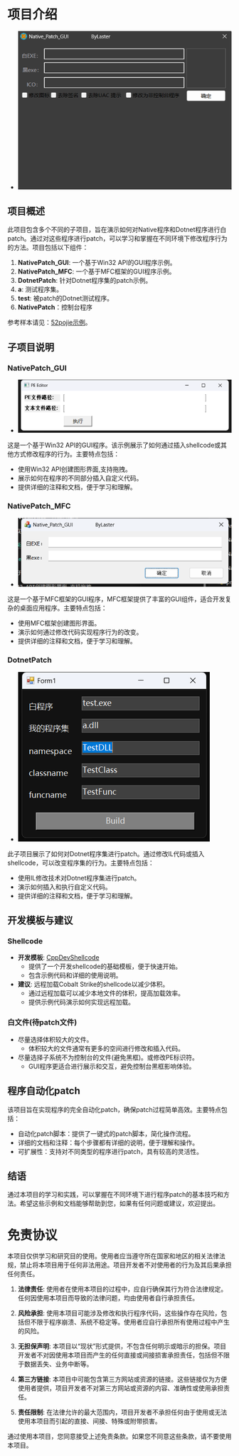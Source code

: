 # 项目介绍
+ ![17222434254](PNG/new.jpg)
## 项目概述

此项目包含多个不同的子项目，旨在演示如何对Native程序和Dotnet程序进行白patch。通过对这些程序进行patch，可以学习和掌握在不同环境下修改程序行为的方法。项目包括以下组件：

1. **NativePatch_GUI**: 一个基于Win32 API的GUI程序示例。
2. **NativePatch_MFC**: 一个基于MFC框架的GUI程序示例。
3. **DotnetPatch**: 针对Dotnet程序集的patch示例。
4. **a**: 测试程序集。
5. **test**: 被patch的Dotnet测试程序。
6. **NativePatch**：控制台程序

参考样本请见：[52pojie示例](https://www.52pojie.cn/thread-1900852-1-1.html)。

## 子项目说明

### NativePatch_GUI
+ ![1722243254](PNG/GUI.jpg)

这是一个基于Win32 API的GUI程序。该示例展示了如何通过插入shellcode或其他方式修改程序的行为。主要特点包括：

- 使用Win32 API创建图形界面,支持拖拽。
- 展示如何在程序的不同部分插入自定义代码。
- 提供详细的注释和文档，便于学习和理解。

### NativePatch_MFC
+ ![17243483254](PNG/MFC.jpg)

这是一个基于MFC框架的GUI程序，MFC框架提供了丰富的GUI组件，适合开发复杂的桌面应用程序。主要特点包括：

- 使用MFC框架创建图形界面。
- 演示如何通过修改代码实现程序行为的改变。
- 提供详细的注释和文档，便于学习和理解。

### DotnetPatch
+ ![17222434254](PNG/Dotnet.jpg)

此子项目展示了如何对Dotnet程序集进行patch。通过修改IL代码或插入shellcode，可以改变程序集的行为。主要特点包括：

- 使用IL修改技术对Dotnet程序集进行patch。
- 演示如何插入和执行自定义代码。
- 提供详细的注释和文档，便于学习和理解。

## 开发模板与建议

### Shellcode

+ **开发模板**: [CppDevShellcode](https://github.com/clownfive/CppDevShellcode)
  - 提供了一个开发shellcode的基础模板，便于快速开始。
  - 包含示例代码和详细的使用说明。
+ **建议**: 远程加载Cobalt Strike的shellcode以减少体积。
  - 通过远程加载可以减少本地文件的体积，提高加载效率。
  - 提供示例代码演示如何实现远程加载。

### 白文件(待patch文件)

+ 尽量选择体积较大的文件。
  - 体积较大的文件通常有更多的空间进行修改和插入代码。
+ 尽量选择子系统不为控制台的文件(避免黑框)。或修改PE标识符。
  - GUI程序更适合进行展示和交互，避免控制台黑框影响体验。

## 程序自动化patch

该项目旨在实现程序的完全自动化patch，确保patch过程简单高效。主要特点包括：

- 自动化patch脚本：提供了一键式的patch脚本，简化操作流程。
- 详细的文档和注释：每个步骤都有详细的说明，便于理解和操作。
- 可扩展性：支持对不同类型的程序进行patch，具有较高的灵活性。

## 结语

通过本项目的学习和实践，可以掌握在不同环境下进行程序patch的基本技巧和方法。希望这些示例和文档能够帮助到您，如果有任何问题或建议，欢迎提出。

# 免责协议

本项目仅供学习和研究目的使用。使用者应当遵守所在国家和地区的相关法律法规，禁止将本项目用于任何非法用途。项目开发者不对使用者的行为及其后果承担任何责任。

1. **法律责任**: 使用者在使用本项目的过程中，应自行确保其行为符合法律规定。任何因使用本项目而导致的法律问题，均由使用者自行承担责任。

2. **风险承担**: 使用本项目可能涉及修改和执行程序代码，这些操作存在风险，包括但不限于程序崩溃、系统不稳定等。使用者应自行承担所有使用过程中产生的风险。

3. **无担保声明**: 本项目以“现状”形式提供，不包含任何明示或暗示的担保。项目开发者不对因使用本项目而产生的任何直接或间接损害承担责任，包括但不限于数据丢失、业务中断等。

4. **第三方链接**: 本项目中可能包含第三方网站或资源的链接。这些链接仅为方便使用者提供，项目开发者不对第三方网站或资源的内容、准确性或使用承担责任。

5. **责任限制**: 在法律允许的最大范围内，项目开发者不承担任何由于使用或无法使用本项目而引起的直接、间接、特殊或附带损害。

通过使用本项目，您同意接受上述免责条款。如果您不同意这些条款，请不要使用本项目。
